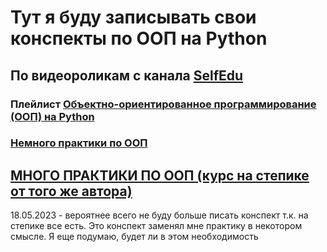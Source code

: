 # Тут я буду записывать свои конспекты по ООП нa Python

## По видеороликам с канала [SelfEdu](https://www.youtube.com/@selfedu_rus)

### Плейлист [Объектно-ориентированное программирование (ООП) на Python](https://youtube.com/playlist?list=PLA0M1Bcd0w8zPwP7t-FgwONhZOHt9rz9E)

### [Немного практики по ООП](https://academy.yandex.ru/handbook/python?utm_source=telegram&utm_medium=social&utm_campaign=handbook_python_aon&utm_content=python_pssss)

## [МНОГО ПРАКТИКИ ПО ООП (курс на степике от того же автора)](https://stepik.org/116336)

18.05.2023 - вероятнее всего не буду больше писать конспект т.к. на степике все есть. Это конспект заменял мне практику в некотором смысле. Я еще подумаю, будет ли в этом необходимость 